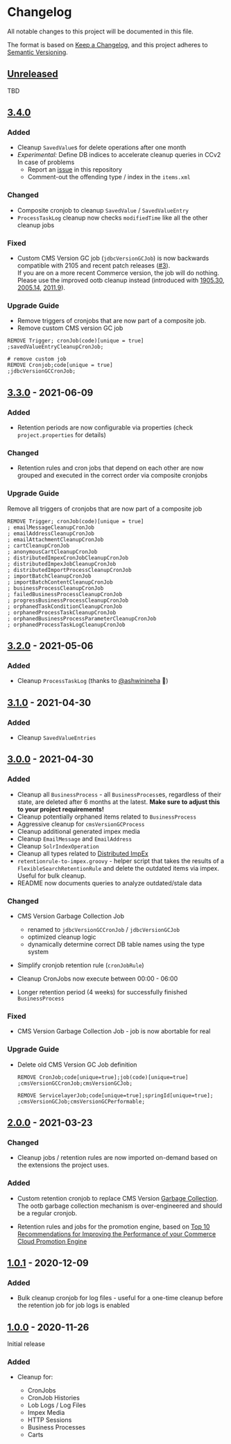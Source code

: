 # Changelog

All notable changes to this project will be documented in this file.

The format is based on [Keep a Changelog](https://keepachangelog.com/en/1.0.0/),
and this project adheres to [Semantic Versioning](https://semver.org/spec/v2.0.0.html).

## [Unreleased]

TBD

## [3.4.0]

### Added

- Cleanup `SavedValue`s for delete operations after one month
- *Experimental:* Define DB indices to accelerate cleanup queries in CCv2\
  In case of problems
  - Report an [issue] in this repository
  - Comment-out the offending type / index in the `items.xml`

### Changed

- Composite cronjob to cleanup `SavedValue` / `SavedValueEntry` 
- `ProcessTaskLog` cleanup now checks `modifiedTime` like all the other cleanup jobs


### Fixed

- Custom CMS Version GC job (`jdbcVersionGCJob`) is now backwards compatible with 2105 and recent patch releases ([#3]).\
  If you are on a more recent Commerce version, the job will do nothing. Please use the improved
  ootb cleanup instead (introduced with [1905.30], [2005.14][2005.14], [2011.9][2011.9]).

### Upgrade Guide

- Remove triggers of cronjobs that are now part of a composite job.
- Remove custom CMS version GC job

```impex
REMOVE Trigger; cronJob(code)[unique = true]
;savedValueEntryCleanupCronJob;

# remove custom job
REMOVE Cronjob;code[unique = true]
;jdbcVersionGCCronJob;
```

[#3]: https://github.com/sap-commerce-tools/sanecleanup/issues/3
[2011.9]:https://help.sap.com/docs/SAP_COMMERCE/eed845124da0491e875df8139c4e6e8c/f18f6a711d07462b80137df6ed533eee.html?version=2011#patch-2011.9
[2005.14]:https://help.sap.com/docs/SAP_COMMERCE/eed845124da0491e875df8139c4e6e8c/f18f6a711d07462b80137df6ed533eee.html?version=2005#patch-2005.14
[1905.30]:https://help.sap.com/docs/SAP_COMMERCE/eed845124da0491e875df8139c4e6e8c/f18f6a711d07462b80137df6ed533eee.html?version=1905#patch-1905.30

## [3.3.0] - 2021-06-09

### Added

- Retention periods are now configurable via properties 
  (check `project.properties` for details)

### Changed

- Retention rules and cron jobs that depend on each other are now grouped and 
  executed in the correct order via composite cronjobs
  
### Upgrade Guide

Remove all triggers of cronjobs that are now part of a composite job

```impex
REMOVE Trigger; cronJob(code)[unique = true]
; emailMessageCleanupCronJob
; emailAddressCleanupCronJob
; emailAttachmentCleanupCronJob
; cartCleanupCronJob
; anonymousCartCleanupCronJob
; distributedImpexCronJobCleanupCronJob
; distributedImpexJobCleanupCronJob
; distributedImportProcessCleanupCronJob
; importBatchCleanupCronJob
; importBatchContentCleanupCronJob
; businessProcessCleanupCronJob
; failedBusinessProcessCleanupCronJob
; progressBusinessProcessCleanupCronJob
; orphanedTaskConditionCleanupCronJob
; orphanedProcessTaskCleanupCronJob
; orphanedBusinessProcessParameterCleanupCronJob
; orphanedProcessTaskLogCleanupCronJob
```


## [3.2.0] - 2021-05-06

### Added

- Cleanup `ProcessTaskLog` (thanks to [@ashwinineha] :tada:)

[@ashwinineha]: https://github.com/ashwinineha

## [3.1.0] - 2021-04-30

### Added

- Cleanup `SavedValueEntries`

## [3.0.0] - 2021-04-30

### Added

- Cleanup all `BusinessProcess` - all `BusinessProcess`es, regardless of their state,
  are deleted after 6 months at the latest. **Make sure to adjust this to your project
  requirements!**
- Cleanup potentially orphaned items related to `BusinessProcess`
- Aggressive cleanup for `cmsVersionGCProcess`
- Cleanup additional generated impex media
- Cleanup `EmailMessage` and `EmailAddress`
- Cleanup `SolrIndexOperation`
- Cleanup all types related to [Distributed ImpEx](https://help.sap.com/viewer/d0224eca81e249cb821f2cdf45a82ace/LATEST/en-US/3e0138c9bfc642349cad227cfcd72d9f.html)
- `retentionrule-to-impex.groovy` - helper script that takes the results of a `FlexibleSearchRetentionRule` and delete 
  the outdated items via impex. Useful for bulk cleanup.
- README now documents queries to analyze outdated/stale data

### Changed

- CMS Version Garbage Collection Job
  
  - renamed to `jdbcVersionGCCronJob` / `jdbcVersionGCJob`
  - optimized cleanup logic
  - dynamically determine correct DB table names using the type system
  
- Simplify cronjob retention rule (`cronJobRule`)
- Cleanup CronJobs now execute between 00:00 - 06:00
- Longer retention period (4 weeks) for successfully finished `BusinessProcess`

### Fixed

- CMS Version Garbage Collection Job - job is now abortable for real

### Upgrade Guide

- Delete old CMS Version GC Job definition

  ```impex
  REMOVE CronJob;code[unique=true];job(code)[unique=true]
  ;cmsVersionGCCronJob;cmsVersionGCJob;
  
  REMOVE ServicelayerJob;code[unique=true];springId[unique=true];
  ;cmsVersionGCJob;cmsVersionGCPerformable;
  ```

## [2.0.0] - 2021-03-23

### Changed

- Cleanup jobs / retention rules are now imported on-demand based on the extensions the project uses.

### Added

- Custom retention cronjob to replace CMS Version [Garbage Collection][versiongc].\
  The ootb garbage collection mechanism is over-engineered and should be a regular cronjob.
  
- Retention rules and jobs for the promotion engine, based on
  [Top 10 Recommendations for Improving the Performance of your Commerce Cloud Promotion Engine][top10]

[versiongc]: https://help.sap.com/viewer/9d346683b0084da2938be8a285c0c27a/2011/en-US/9089116335ac4f4d8708e0c5516531e3.html
[top10]: https://www.sap.com/cxworks/article/538808299/top_10_recommendations_for_improving_the_performance_of_your_commerce_cloud_promotion_engine

## [1.0.1] - 2020-12-09

### Added

- Bulk cleanup cronjob for log files - useful for a one-time cleanup before the retention
  job for job logs is enabled

## [1.0.0] - 2020-11-26

Initial release

### Added

- Cleanup for:

  - CronJobs
  - CronJob Histories
  - Lob Logs / Log Files
  - Impex Media
  - HTTP Sessions
  - Business Processes
  - Carts


[Unreleased]: https://github.com/sap-commerce-tools/sanecleanup/compare/v3.4.0...HEAD
[3.4.0]: https://github.com/sap-commerce-tools/sanecleanup/compare/v3.3.0...v3.4.0
[3.3.0]: https://github.com/sap-commerce-tools/sanecleanup/compare/v3.2.0...v3.3.0
[3.2.0]: https://github.com/sap-commerce-tools/sanecleanup/compare/v3.1.0...v.3.2.0
[3.1.0]: https://github.com/sap-commerce-tools/sanecleanup/compare/v3.0.0...v3.1.0
[3.0.0]: https://github.com/sap-commerce-tools/sanecleanup/compare/v2.0.0...v3.0.0
[2.0.0]: https://github.com/sap-commerce-tools/sanecleanup/compare/v1.0.1...v2.0.0
[1.0.1]: https://github.com/sap-commerce-tools/sanecleanup/compare/v1.0.0...v1.0.1
[1.0.0]: https://github.com/sap-commerce-tools/sanecleanup/releases/tag/v1.0.0

[issue]: https://github.com/sap-commerce-tools/sanecleanup/issues